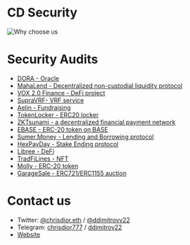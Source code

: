 # CD Security
![Why choose us](https://github.com/CDSecurity/audits/assets/114223356/2afecd3c-a3be-4588-aa86-9fc363fe1275)


# Security Audits

- [DORA - Oracle](https://github.com/CDSecurity/audits/blob/main/audit%20reports/DORA-final.pdf)
- [MahaLend - Decentralized non-custodial liquidity protocol](https://github.com/CDSecurity/audits/blob/main/audit%20reports/MahaLend.pdf)
- [VOX 2.0 Finance - DeFi project](https://github.com/CDSecurity/audits/blob/main/audit%20reports/VOX2.0-Report.md)
- [SupraVRF- VRF service](https://github.com/CDSecurity/audits/blob/main/audit%20reports/SUPRAVRF-final.pdf)
- [Aelin - Fundraising](https://github.com/CDSecurity/audits/blob/main/audit%20reports/Aelin-Sub7-Security-Review.pdf)
- [TokenLocker - ERC20 locker](https://github.com/CDSecurity/audits/blob/main/audit%20reports/TokenLocker.md)
- [ZKTsunami - a decentralized financial payment network](https://github.com/CDSecurity/audits/blob/main/audit%20reports/ZKTsunami-report.pdf)
- [EBASE - ERC-20 token on BASE](https://github.com/CDSecurity/audits/blob/main/audit%20reports/EBASE-security-review.pdf)
- [Sumer.Money - Lending and Borrowing protocol](https://github.com/CDSecurity/audits/blob/main/audit%20reports/SumerMoney%20-%20Security-Review.pdf)
- [HexPayDay - Stake Ending protocol](https://github.com/CDSecurity/audits/blob/main/audit%20reports/HexPayDay-security-review.pdf)
- [Libree - DeFi](https://github.com/CDSecurity/audits/blob/main/audit%20reports/Libree-Security-Review.pdf)
- [TradFiLines - NFT](https://github.com/CDSecurity/audits/blob/main/audit%20reports/TradFiLines-report.pdf)
- [Molly - ERC-20 token](https://github.com/CDSecurity/audits/blob/main/audit%20reports/Molly-report.pdf)
- [GarageSale - ERC721/ERC1155 auction](https://github.com/CDSecurity/audits/blob/main/audit%20reports/GarageSale-report-final.pdf)

# Contact us
- Twitter: [@chrisdior.eth](https://twitter.com/chrisdior777) / [@ddimitrovv22](https://twitter.com/ddimitrovv22)
- Telegram: [chrisdior777](https://t.me/chrisdior777) / [ddimitrov22](https://t.me/ddimitrov22)
- [Website](https://cdsecurity.site/)


